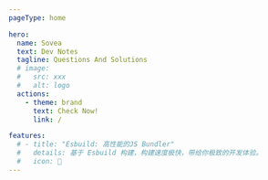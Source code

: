 ```yaml
---
pageType: home

hero:
  name: Sovea
  text: Dev Notes
  tagline: Questions And Solutions
  # image:
  #   src: xxx
  #   alt: logo
  actions:
    - theme: brand
      text: Check Now!
      link: /

features:
  # - title: "Esbuild: 高性能的JS Bundler"
  #   details: 基于 Esbuild 构建，构建速度极快，带给你极致的开发体验。
  #   icon: 🚀
---
```

